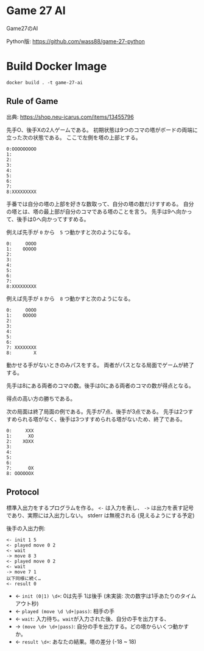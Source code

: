 # Game 27 AI

Game27のAI

Python版: https://github.com/wass88/game-27-python

# Build Docker Image
`docker build . -t game-27-ai`


## Rule of Game

出典: https://shop.neu-icarus.com/items/13455796

先手O、後手Xの2人ゲームである。
初期状態は9つのコマの塔がボードの両端に立った次の状態である。
ここで左側を塔の上部とする。

```
0:OOOOOOOOO
1:
2:
3:
4:
5:
6:
7:
8:XXXXXXXXX
```

手番では自分の塔の上部を好きな数取って、自分の塔の数だけすすめる。
自分の塔とは、塔の最上部が自分のコマである塔のことを言う。
先手は9へ向かって、後手は0へ向かってすすめる。

例えば先手が `0` から　`5` つ動かすと次のようになる。
```
0:     OOOO
1:    OOOOO
2:
3:
4:
5:
6:
7:
8:XXXXXXXXX
```

例えば先手が `8` から　`8` つ動かすと次のようになる。
```
0:     OOOO
1:    OOOOO
2:
3:
4:
5:
6:
7: XXXXXXXX
8:        X
```

動かせる手がないときのみパスをする。
両者がパスとなる局面でゲームが終了する。

先手は8にある両者のコマの数。後手は0にある両者のコマの数が得点となる。

得点の高い方の勝ちである。

次の局面は終了局面の例である。先手が7点、後手が3点である。
先手は2つすすめられる塔がなく、後手は3つすすめられる塔がないため、終了である。

```
0:     XXX
1:      XO
2:    XOXX
3:
4:
5:
6:
7:      OX
8: OOOOOOX
```

## Protocol

標準入出力をするプログラムを作る。
`<-` は入力を表し、 `->` は出力を表す記号であり、実際には入出力しない。
stderr は無視される (見えるようにする予定)

後手の入出力例:

```
<- init 1 5
<- played move 0 2
<- wait
-> move 8 3
<- played move 0 2
<- wait
-> move 7 1
以下同様に続く…
<- result 0
```

- <- `init (0|1) \d+`: 0は先手 1は後手 (未実装: 次の数字は1手あたりのタイムアウト秒)
- <- `played (move \d \d+|pass)`: 相手の手
- <- `wait`: 入力待ち。`wait`が入力された後、自分の手を出力する、
- -> `(move \d+ \d+|pass)`: 自分の手を出力する。どの塔からいくつ動かすか。
- <- `result \d+`: あなたの結果。塔の差分 (-18 ~ 18)